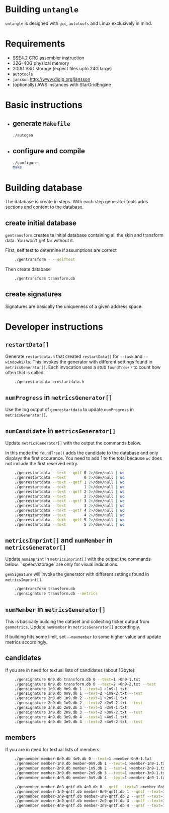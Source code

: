 Building `untangle`
=

`untangle` is designed with `gcc`, `autotools` and Linux exclusively in mind.

# Requirements

*   SSE4.2 CRC assembler instruction
*   32G-40G physical memory
*   200G SSD storage (expect files upto 24G large)
*   `autotools`
*   `jansson` http://www.digip.org/jansson
*   (optionally) AWS instances with StarGridEngine

# Basic instructions

* ## generate `Makefile` ##
    
    ```sh
    ./autogen
    ```
    
* ## configure and compile ##
    
    ```sh
    ./configure
    make
    ```
    
# Building database

The database is create in steps.
With each step generator tools adds sections and content to the database.

## create initial database

`gentransform` creates te initial database containing all the skin and transform data.
You won't get far without it.
    
First, self test to determine if assumptions are correct
    
```sh
    ./gentransform - --selftest
```
    
Then create database
    
```sh
    ./gentransform transform.db
```

## create signatures

Signatures are basically the uniqueness of a given address space.   
# Developer instructions
 
## `restartData[]`
 
Generate `restartdata.h` that created `restartData[]` for `--task` and `--windowhi/lo`.
This invokes the generator with different settings found in `metricsGenerator[]`.
Each invocation uses a stub `foundTree()` to count how often that is called.
 
```sh
    ./genrestartdata >restartdata.h
```
 
## `numProgress` in `metricsGenerator[]`

Use the log output of `genrestartdata` to update `numProgress` in `metricsGenerator[]`.

## `numCandidate` in `metricsGenerator[]`

Update `metricsGenerator[]` with the output the commands below.

In this mode the `foundTree()` adds the candidate to the database and only displays the first occurance.
You need to add 1 to the total because `wc` does not include the first reserved entry.

```sh
    ./genrestartdata --text --qntf 0 2>/dev/null | wc
    ./genrestartdata --text        0 2>/dev/null | wc
    ./genrestartdata --text --qntf 1 2>/dev/null | wc
    ./genrestartdata --text        1 2>/dev/null | wc
    ./genrestartdata --text --qntf 2 2>/dev/null | wc
    ./genrestartdata --text        2 2>/dev/null | wc
    ./genrestartdata --text --qntf 3 2>/dev/null | wc
    ./genrestartdata --text        3 2>/dev/null | wc
    ./genrestartdata --text --qntf 4 2>/dev/null | wc
    ./genrestartdata --text        4 2>/dev/null | wc
    ./genrestartdata --text --qntf 5 2>/dev/null | wc
    ./genrestartdata --text        5 2>/dev/null | wc
```

## `metricsImprint[]` and `numMember` in `metricsGenerator[]`

Update `numImprint` in `metricsImprint[]` with the output the commands below.
``speed`/`storage` are only for visual indications.

`genSignature` will invoke the generator with different settings found in `metricsImprint[]`.

```sh
    ./gentransform transform.db
    ./gensignature transform.db --metrics
```

## `numMember` in `metricsGenerator[]`

This is basically building the dataset and collecting ticker output from `genmetrics`. 
Update `numMember` in `metricsGenerator[]` accordingly.

If building hits some limit, set `--maxmember` to some higher value and update metrics accordingly.

## candidates

If you are in need for textual lists of candidates (about 1Gbyte):

```sh
    ./gensignature 0n9.db transform.db 0 --text=1 >0n9-1.txt
    ./gensignature 0n9.db transform.db 0 --text=2 >0n9-2.txt --test
    ./gensignature 1n9.db 0n9.db 1 --text=1 >1n9-1.txt
    ./gensignature 1n9.db 0n9.db 1 --text=2 >1n9-2.txt --test 
    ./gensignature 2n9.db 1n9.db 2 --text=1 >2n9-1.txt
    ./gensignature 2n9.db 1n9.db 2 --text=2 >2n9-2.txt --test
    ./gensignature 3n9.db 2n9.db 3 --text=1 >3n9-1.txt
    ./gensignature 3n9.db 2n9.db 3 --text=2 >3n9-2.txt --test
    ./gensignature 4n9.db 3n9.db 4 --text=1 >4n9-1.txt
    ./gensignature 4n9.db 3n9.db 4 --text=2 >4n9-2.txt --test
```

## members

If you are in need for textual lists of members:

```sh
    ./genmember member-0n9.db 4n9.db 0 --text=1 >member-0n9-1.txt
    ./genmember member-1n9.db member-0n9.db 1 --text=1 >member-1n9-1.txt
    ./genmember member-2n9.db member-1n9.db 2 --text=1 >member-2n9-1.txt
    ./genmember member-3n9.db member-2n9.db 3 --text=1 >member-3n9-1.txt
    ./genmember member-4n9.db member-3n9.db 4 --text=1 >member-4n9-1.txt
```

```sh
    ./genmember member-0n9-qntf.db 4n9.db 0 --qntf --text=1 >member-0n9-1.txt
    ./genmember member-1n9-qntf.db member-0n9-qntf.db 1 --qntf --text=1 >member-1n9-qntf-1.txt
    ./genmember member-2n9-qntf.db member-1n9-qntf.db 2 --qntf --text=1 >member-2n9-qntf-1.txt
    ./genmember member-3n9-qntf.db member-2n9-qntf.db 3 --qntf --text=1 >member-3n9-qntf-1.txt
    ./genmember member-4n9-qntf.db member-3n9-qntf.db 4 --qntf --text=1 >member-4n9-qntf-1.txt
```